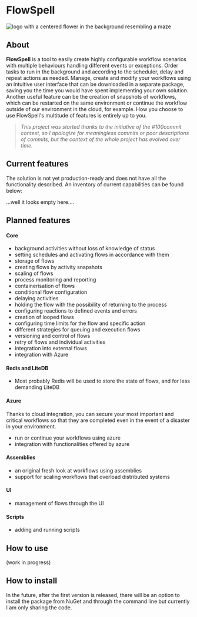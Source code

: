 # FlowSpell
![logo with a centered flower in the background resembling a maze](https://github.com/PiotrWalczak2001/FlowSpell/blob/main/assets/flowspell.png)

## About
**FlowSpell** is a tool to easily create highly configurable workflow scenarios with multiple behaviours handling different events or exceptions. Order tasks to run in the background and according to the scheduler, delay and repeat actions as needed. Manage, create and modify your workflows using an intuitive user interface that can be downloaded in a separate package, saving you the time you would have spent implementing your own solution. Another useful feature can be the creation of snapshots of workflows, which can be restarted on the same environment or continue the workflow outside of our environment in the cloud, for example. How you choose to use FlowSpell's multitude of features is entirely up to you.

> *This project was started thanks to the initiative of the #100commit contest, so I apologize for meaningless commits or poor descriptions of commits, but the context of the whole project has evolved over time.*

## Current features
The solution is not yet production-ready and does not have all the functionality described.
An inventory of current capabilities can be found below:

...well it looks empty here....

## Planned features
#### Core
- background activities without loss of knowledge of status
- setting schedules and activating flows in accordance with them
- storage of flows
- creating flows by activity snapshots
- scaling of flows
- process monitoring and reporting
- containerisation of flows
- conditional flow configuration
- delaying activities
- holding the flow with the possibility of returning to the process
- configuring reactions to defined events and errors
- creation of looped flows
- configuring time limits for the flow and specific action
- different strategies for queuing and execution flows
- versioning and control of flows
- retry of flows and individual activities
- integration into external flows
- integration with Azure

#### Redis and LiteDB
- Most probably Redis will be used to store the state of flows, and for less demanding LiteDB

#### Azure
Thanks to cloud integration, you can secure your most important and critical workflows so that they are completed even in the event of a disaster in your environment.

- run or continue your workflows using azure
- integration with functionalities offered by azure

#### Assemblies
- an original fresh look at workflows using assemblies
- support for scaling workflows that overload distributed systems

#### UI
- management of flows through the UI

#### Scripts
- adding and running scripts

## How to use
(work in progress)

## How to install
In the future, after the first version is released, there will be an option to install the package from NuGet and through the command line but currently I am only sharing the code.
